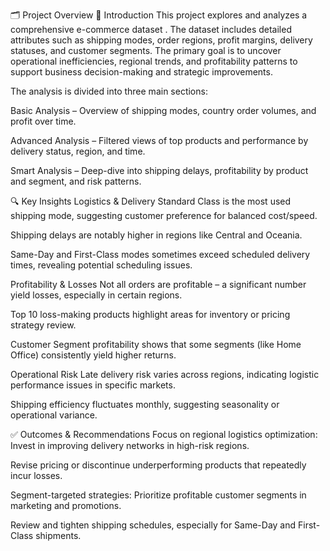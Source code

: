 🗂 Project Overview
📌 Introduction
This project explores and analyzes a comprehensive e-commerce dataset . The dataset includes detailed attributes such as shipping modes,
order regions, profit margins, delivery statuses, and customer segments.
The primary goal is to uncover operational inefficiencies, regional trends, and profitability patterns to support business decision-making and strategic improvements.

The analysis is divided into three main sections:

Basic Analysis – Overview of shipping modes, country order volumes, and profit over time.

Advanced Analysis – Filtered views of top products and performance by delivery status, region, and time.

Smart Analysis – Deep-dive into shipping delays, profitability by product and segment, and risk patterns.

🔍 Key Insights
Logistics & Delivery
Standard Class is the most used shipping mode, suggesting customer preference for balanced cost/speed.

Shipping delays are notably higher in regions like Central and Oceania.

Same-Day and First-Class modes sometimes exceed scheduled delivery times, revealing potential scheduling issues.

Profitability & Losses
Not all orders are profitable – a significant number yield losses, especially in certain regions.

Top 10 loss-making products highlight areas for inventory or pricing strategy review.

Customer Segment profitability shows that some segments (like Home Office) consistently yield higher returns.

Operational Risk
Late delivery risk varies across regions, indicating logistic performance issues in specific markets.

Shipping efficiency fluctuates monthly, suggesting seasonality or operational variance.

✅ Outcomes & Recommendations
Focus on regional logistics optimization: Invest in improving delivery networks in high-risk regions.

Revise pricing or discontinue underperforming products that repeatedly incur losses.

Segment-targeted strategies: Prioritize profitable customer segments in marketing and promotions.

Review and tighten shipping schedules, especially for Same-Day and First-Class shipments.
